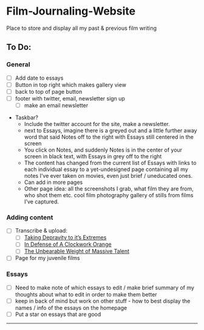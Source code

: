 # Film-Journaling-Website
Place to store and display all my past &amp; previous film writing
## To Do:

### General

- [ ]  Add date to essays
- [ ]  Button in top right which makes gallery view
- [ ]  back to top of page button
- [ ]  footer with twitter, email, newsletter sign up
    - [ ]  make an email newsletter
- Taskbar?
    - Include the twitter account for the site, make a newsletter.
    - next to Essays, imagine there is a greyed out and a little further away word that said Notes off to the right with Essays still centered in the screen
    - You click on Notes, and suddenly Notes is in the center of your screen in black text, with Essays in grey off to the right
    - The content has changed from the current list of Essays with links to each individual essay to a yet-undesigned page containing all my notes I’ve ever taken on movies, even just brief / uneducated ones.
    - Can add in more pages
    - Other page idea: all the screenshots I grab, what film they are from, who shot them etc. cool film photography gallery of stills from films I’ve captured.

### Adding content

- [ ]  Transcribe & upload:
    - [ ]  [Taking Depravity to it’s Extremes](https://docs.google.com/document/d/1NbjEC1vKkgZRnEwNSpHYHBORg70C9nNA/edit)
    - [ ]  [In Defense of A Clockwork Orange](https://docs.google.com/document/d/1K7YnpWFUd70ESn32tVsZ-FV6y_HcnYZ_/edit)
    - [ ]  [The Unbearable Weight of Massive Talent](https://www.notion.so/The-Unbearable-Weight-of-Massive-Talent-8c54c0aa9b0f49adb272c22f6c4a8890)
- [ ]  Page for my juvenile films

### Essays

- [ ]  Need to make note of which essays to edit / make brief summary of my thoughts about what to edit in order to make them better
- [ ]  keep in back of mind but work on other stuff - how to best display the names / info of the essays on the homepage
- [ ]  Put a star on essays that are good

---
